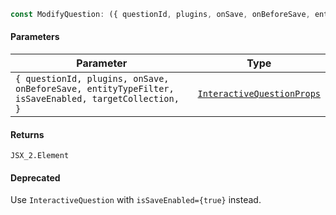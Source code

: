 ```ts
const ModifyQuestion: ({ questionId, plugins, onSave, onBeforeSave, entityTypeFilter, isSaveEnabled, targetCollection, }: InteractiveQuestionProps) => JSX_2.Element;
```

#### Parameters

| Parameter                                                                                           | Type                                                      |
| --------------------------------------------------------------------------------------------------- | --------------------------------------------------------- |
| `{ questionId, plugins, onSave, onBeforeSave, entityTypeFilter, isSaveEnabled, targetCollection, }` | [`InteractiveQuestionProps`](InteractiveQuestionProps.md) |

#### Returns

`JSX_2.Element`

#### Deprecated

Use `InteractiveQuestion` with `isSaveEnabled={true}` instead.
